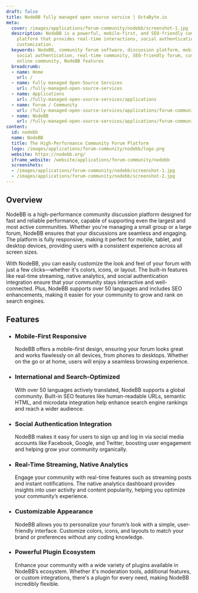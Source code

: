 ```yaml
---
draft: false
title: NodeBB fully managed open source service | OctaByte.io
meta:
  cover: /images/applications/forum-community/nodebb/screenshot-1.jpg
  description: NodeBB is a powerful, mobile-first, and SEO-friendly community discussion
    platform that provides real-time interactions, social authentication, and easy
    customization.
  keywords: NodeBB, community forum software, discussion platform, mobile-first forum,
    social authentication, real-time community, SEO-friendly forum, customizable forum,
    online community, NodeBB features
  breadcrumb:
  - name: Home
    url: /
  - name: Fully managed Open-Source Services
    url: /fully-managed-open-source-services
  - name: Applications
    url: /fully-managed-open-source-services/applications
  - name: Forum / Community
    url: /fully-managed-open-source-services/applications/forum-community
  - name: NodeBB
    url: /fully-managed-open-source-services/applications/forum-community/nodebb
content:
  id: nodebb
  name: NodeBB
  title: The High-Performance Community Forum Platform
  logo: /images/applications/forum-community/nodebb/logo.png
  website: https://nodebb.org/
  iframe_website: /website/applications/forum-community/nodebb
  screenshots:
  - /images/applications/forum-community/nodebb/screenshot-1.jpg
  - /images/applications/forum-community/nodebb/screenshot-2.jpg
---
```


## Overview

NodeBB is a high-performance community discussion platform designed for fast and reliable performance, capable of supporting even the largest and most active communities. Whether you're managing a small group or a large forum, NodeBB ensures that your discussions are seamless and engaging. The platform is fully responsive, making it perfect for mobile, tablet, and desktop devices, providing users with a consistent experience across all screen sizes.

With NodeBB, you can easily customize the look and feel of your forum with just a few clicks—whether it's colors, icons, or layout. The built-in features like real-time streaming, native analytics, and social authentication integration ensure that your community stays interactive and well-connected. Plus, NodeBB supports over 50 languages and includes SEO enhancements, making it easier for your community to grow and rank on search engines.

## Features

- ### Mobile-First Responsive

  NodeBB offers a mobile-first design, ensuring your forum looks great and works flawlessly on all devices, from phones to desktops. Whether on the go or at home, users will enjoy a seamless browsing experience.

- ### International and Search-Optimized

  With over 50 languages actively translated, NodeBB supports a global community. Built-in SEO features like human-readable URLs, semantic HTML, and microdata integration help enhance search engine rankings and reach a wider audience.

- ### Social Authentication Integration

  NodeBB makes it easy for users to sign up and log in via social media accounts like Facebook, Google, and Twitter, boosting user engagement and helping grow your community organically.

- ### Real-Time Streaming, Native Analytics

  Engage your community with real-time features such as streaming posts and instant notifications. The native analytics dashboard provides insights into user activity and content popularity, helping you optimize your community’s experience.

- ### Customizable Appearance

  NodeBB allows you to personalize your forum’s look with a simple, user-friendly interface. Customize colors, icons, and layouts to match your brand or preferences without any coding knowledge.

- ### Powerful Plugin Ecosystem

  Enhance your community with a wide variety of plugins available in NodeBB’s ecosystem. Whether it's moderation tools, additional features, or custom integrations, there's a plugin for every need, making NodeBB incredibly flexible.